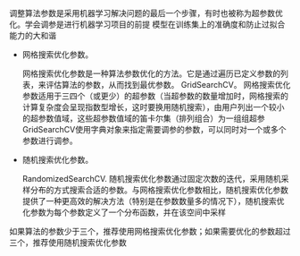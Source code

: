 
调整算法参数是采用机器学习解决问题的最后一个步骤，有时也被称为超参数优化。学会调参是进行机器学习项目的前提
模型在训练集上的准确度和防止过拟合能力的大和谐

- 网格搜索优化参数。
    
    网格搜索优化参数是一种算法参数优化的方法。它是通过遍历已定义参数的列表，来评估算法的参数，从而找到最优参数。
    GridSearchCV。
    网格搜索优化参数适用于三四个（或更少）的超参数（当超参数的数量增加时，网格搜索的计算复杂度会呈现指数型增长，这时要换用随机搜索），由用户列出一个较小的超参数值域，这些超参数值域的笛卡尔集（排列组合）为一组组超参
    GridSearchCV使用字典对象来指定需要调参的参数，可以同时对一个或多个参数进行调参。
    
- 随机搜索优化参数。

    RandomizedSearchCV.
    随机搜索优化参数通过固定次数的迭代，采用随机采样分布的方式搜索合适的参数。与网格搜索优化参数相比，随机搜索优化参数提供了一种更高效的解决方法（特别是在参数数量多的情况下），随机搜索优化参数为每个参数定义了一个分布函数，并在该空间中采样
    
如果算法的参数少于三个，推荐使用网格搜索优化参数；如果需要优化的参数超过三个，推荐使用随机搜索优化参数    